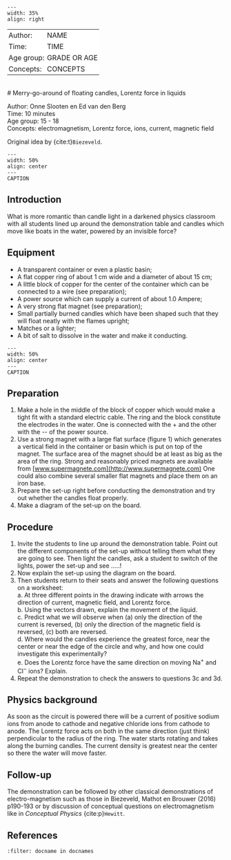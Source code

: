 

<div style="clear: both;">

```{figure} ../../figures/ready.png
---
width: 35%
align: right
```

</div>

<table style="width: 100%; border-collapse: collapse; border: none;">
    <tr style="background-color: white;"> 
        <td style="text-align: left; padding: 3px; border: none;">Author:</td>
        <td style="text-align: left; padding: 3px; border: none;">NAME</td>
    </tr>
    <tr style="background-color: white;">
        <td style="text-align: left; padding: 3px; border: none;">Time:</td>
        <td style="text-align: left; padding: 3px; border: none;">TIME</td>
    </tr>
    <tr style="background-color: white;">
        <td style="text-align: left; padding: 3px; border: none;">Age group:</td>
        <td style="text-align: left; padding: 3px; border: none;">GRADE OR AGE</td>
    </tr>
    <tr style="background-color: white;">
        <td style="text-align: left; padding: 3px; border: none;">Concepts:</td>
        <td style="text-align: left; padding: 3px; border: none;">CONCEPTS</td>
    </tr>
</table><br>
# Merry-go-around of floating candles, Lorentz force in liquids

Author:     Onne Slooten en Ed van den Berg\
Time:	  	10 minutes\
Age group:	15 - 18\
Concepts:	electromagnetism, Lorentz force, ions, current, magnetic field


 Original idea by {cite:t}`Biezeveld`.

```{figure} demo19_figure1.JPG
---
width: 50%
align: center
---
CAPTION
```

## Introduction
What is more romantic than candle light in a darkened physics classroom with all students lined up around the demonstration table and candles which move like boats in the water, powered by an invisible force? 

## Equipment

* A transparent container or even a plastic basin;
* A flat copper ring of about 1 cm wide and a diameter of about 15 cm;
* A little block of copper for the center of the container which can be connected to a wire (see preparation);
* A power source which can supply a current of about 1.0 Ampere;
* A very strong flat magnet (see preparation);
* Small partially burned candles which have been shaped such that they will float neatly with the flames upright;
* Matches or a lighter;
* A bit of salt to dissolve in the water and make it conducting.

```{figure} demo19_figure2.jpg
---
width: 50%
align: center
---
CAPTION
```

## Preparation
1. Make a hole in the middle of the block of copper which would make a tight fit with a standard electric cable. The ring and the block constitute the electrodes in the water. One is connected with the + and the other with the -- of the power source.
2. Use a strong magnet with a large flat surface (figure 1) which
generates a vertical field in the container or basin which is put on top of the magnet. The surface area of the magnet should be at least as big as the area of the ring. Strong and reasonably priced magnets are available from [www.supermagnete.com](http://www.supermagnete.com) One could also combine several smaller flat magnets and place them on an iron base.
3. Prepare the set-up right before conducting the demonstration and try out whether the candles float properly.
4. Make a diagram of the set-up on the board.

## Procedure

1.  Invite the students to line up around the demonstration table. Point out the different components of the set-up without telling them what they are going to see. Then light the candles, ask a student to switch of the lights, power the set-up and see .....!
2.  Now explain the set-up using the diagram on the board.
3.  Then students return to their seats and answer the following questions on a worksheet:\
    a.  At three different points in the drawing indicate with arrows
        the direction of current, magnetic field, and Lorentz force.\
    b.  Using the vectors drawn, explain the movement of the liquid.\
    c.  Predict what we will observe when (a) only the direction of the
        current is reversed, (b) only the direction of the magnetic field
        is reversed, (c) both are reversed.\
    d.  Where would the candles experience the greatest force, near the
        center or near the edge of the circle and why, and how one could
        investigate this experimentally?\
    e.  Does the Lorentz force have the same direction on moving Na$^+$
        and Cl$^-$ ions? Explain.
4.  Repeat the demonstration to check the answers to questions 3c and
    3d.


## Physics background

As soon as the circuit is powered there will be a current of positive sodium ions from anode to cathode and negative chloride ions from cathode to anode. The Lorentz force acts on both in the same direction (just think) perpendicular to the radius of the ring. The water starts rotating and takes along the burning candles. The current density is greatest near the center so there the water will move faster.


## Follow-up

The demonstration can be followed by other classical demonstrations of
electro-magnetism such as those in Biezeveld, Mathot en Brouwer (2016)
p190-193 or by discussion of conceptual questions on electromagnetism
like in *Conceptual Physics* {cite:p}`Hewitt`.

## References
```{bibliography}
:filter: docname in docnames
```
